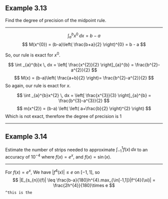 
## Example 3.13

Find the degree of precision of the midpoint rule. 

---

$$
\int _{a}^{b} x ^{ 0}  \, dx = b -a
$$
$$
M(x^{0}) = (b-a)\left( \frac{b+a}{2} \right)^{0} = b - a
$$

So, our rule is exact for $x^{0}$.

$$
\int _{a}^{b}x \, dx = \left[ \frac{x^{2}}{2} \right]_{a}^{b} = \frac{b^{2}-a^{2}}{2}
$$
$$
M(x) = (b-a)\left( \frac{a+b}{2} \right)= \frac{b^{2}-a^{2}}{2}
$$
So again, our rule is exact for $x$.

$$
\int _{a}^{b}x^{2} \, dx  = \left[ \frac{x^{3}}{3} \right]_{a}^{b} = \frac{b^{3}-a^{3}}{2}
$$
$$
m(x^{2}) = (b-a) \left( \left( a+\frac{b}{2} \right)^{2} \right)
$$
Which is not exact, therefore the degree of precision is 1 

---

## Example 3.14

Estimate the number of strips needed to approximate $\int _{-1}^{1}f(x) \, dx$ to an accuracy of $10^{-4}$ where $f(x) = e^{x}$, and $f(x) = \sin (x)$.

---


For $f(x) = e^{ x }$, We have $|f^{4}(x)| \leq e$ on $[-1,1]$, so $$
|E_{s_{n}}(f)| \leq \frac{b-a}{180}h^{4}.max_{\in[-1,1]}|f^{4}(\xi)| = \frac{2h^{4}}{180}\times e
$$
`^this is the `
